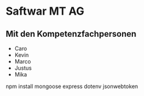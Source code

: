 # Saftwar MT AG

## Mit den Kompetenzfachpersonen

- Caro
- Kevin
- Marco
- Justus
- Mika

npm install mongoose express dotenv jsonwebtoken